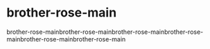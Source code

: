 # brother-rose-main
brother-rose-mainbrother-rose-mainbrother-rose-mainbrother-rose-mainbrother-rose-mainbrother-rose-main
